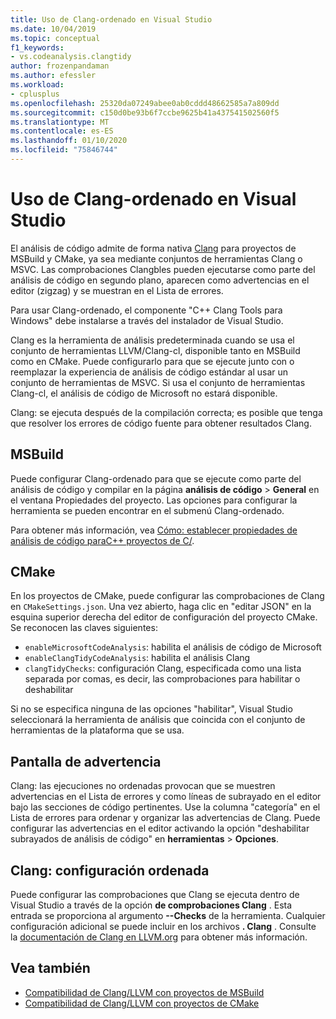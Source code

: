 ```yaml
---
title: Uso de Clang-ordenado en Visual Studio
ms.date: 10/04/2019
ms.topic: conceptual
f1_keywords:
- vs.codeanalysis.clangtidy
author: frozenpandaman
ms.author: efessler
ms.workload:
- cplusplus
ms.openlocfilehash: 25320da07249abee0ab0cddd48662585a7a809dd
ms.sourcegitcommit: c150d0be93b6f7ccbe9625b41a437541502560f5
ms.translationtype: MT
ms.contentlocale: es-ES
ms.lasthandoff: 01/10/2020
ms.locfileid: "75846744"
---
```

# <a name="using-clang-tidy-in-visual-studio"></a>Uso de Clang-ordenado en Visual Studio

El análisis de código admite de forma nativa [Clang](https://clang.llvm.org/extra/clang-tidy/) para proyectos de MSBuild y CMake, ya sea mediante conjuntos de herramientas Clang o MSVC. Las comprobaciones Clangbles pueden ejecutarse como parte del análisis de código en segundo plano, aparecen como advertencias en el editor (zigzag) y se muestran en el Lista de errores.

Para usar Clang-ordenado, el componente "C++ Clang Tools para Windows" debe instalarse a través del instalador de Visual Studio.

Clang es la herramienta de análisis predeterminada cuando se usa el conjunto de herramientas LLVM/Clang-cl, disponible tanto en MSBuild como en CMake. Puede configurarlo para que se ejecute junto con o reemplazar la experiencia de análisis de código estándar al usar un conjunto de herramientas de MSVC. Si usa el conjunto de herramientas Clang-cl, el análisis de código de Microsoft no estará disponible.

Clang: se ejecuta después de la compilación correcta; es posible que tenga que resolver los errores de código fuente para obtener resultados Clang.


## <a name="msbuild"></a>MSBuild

Puede configurar Clang-ordenado para que se ejecute como parte del análisis de código y compilar en la página **análisis de código** > **General** en el ventana Propiedades del proyecto. Las opciones para configurar la herramienta se pueden encontrar en el submenú Clang-ordenado.

Para obtener más información, vea [Cómo: establecer propiedades de análisis de código paraC++ proyectos de C/](../code-quality/how-to-set-code-analysis-properties-for-c-cpp-projects.md).

## <a name="cmake"></a>CMake

En los proyectos de CMake, puede configurar las comprobaciones de Clang en `CMakeSettings.json`. Una vez abierto, haga clic en "editar JSON" en la esquina superior derecha del editor de configuración del proyecto CMake. Se reconocen las claves siguientes:

- `enableMicrosoftCodeAnalysis`: habilita el análisis de código de Microsoft
- `enableClangTidyCodeAnalysis`: habilita el análisis Clang
- `clangTidyChecks`: configuración Clang, especificada como una lista separada por comas, es decir, las comprobaciones para habilitar o deshabilitar

Si no se especifica ninguna de las opciones "habilitar", Visual Studio seleccionará la herramienta de análisis que coincida con el conjunto de herramientas de la plataforma que se usa.

## <a name="warning-display"></a>Pantalla de advertencia

Clang: las ejecuciones no ordenadas provocan que se muestren advertencias en el Lista de errores y como líneas de subrayado en el editor bajo las secciones de código pertinentes. Use la columna "categoría" en el Lista de errores para ordenar y organizar las advertencias de Clang. Puede configurar las advertencias en el editor activando la opción "deshabilitar subrayados de análisis de código" en **herramientas** > **Opciones**.

## <a name="clang-tidy-configuration"></a>Clang: configuración ordenada

Puede configurar las comprobaciones que Clang se ejecuta dentro de Visual Studio a través de la opción **de comprobaciones Clang** . Esta entrada se proporciona al argumento **--Checks** de la herramienta. Cualquier configuración adicional se puede incluir en los archivos **. Clang** . Consulte la [documentación de Clang en LLVM.org](https://clang.llvm.org/extra/clang-tidy/) para obtener más información.

## <a name="see-also"></a>Vea también

- [Compatibilidad de Clang/LLVM con proyectos de MSBuild](https://devblogs.microsoft.com/cppblog/clang-llvm-support-for-msbuild-projects/)
- [Compatibilidad de Clang/LLVM con proyectos de CMake](https://devblogs.microsoft.com/cppblog/visual-studio-cmake-support-clang-llvm-cmake-3-14-vcpkg-and-performance-improvements/)
